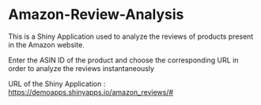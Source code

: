 # Amazon-Review-Analysis

This is a Shiny Application used to analyze the reviews of products present in the Amazon website.

Enter the ASIN ID of the product and choose the corresponding URL in order to analyze the reviews instantaneously 


URL of the Shiny Application :
https://demoapps.shinyapps.io/amazon_reviews/#

